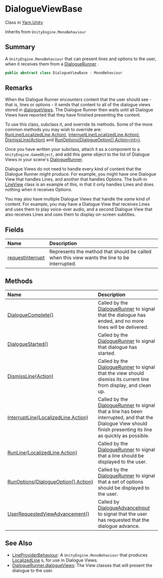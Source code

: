 # DialogueViewBase

Class in [Yarn.Unity](/api/csharp/yarn.unity.md)

Inherits from `UnityEngine.MonoBehaviour`

## Summary


A  <code>UnityEngine.MonoBehaviour</code>  that can present lines and options to the
user, when it receives them from a   <a href="yarn.unity.dialoguerunner.md">DialogueRunner</a> .


```csharp
public abstract class DialogueViewBase : MonoBehaviour
```

## Remarks

<p>When the Dialogue Runner encounters content that the user should
see - that is, lines or options - it sends that content to all of the
dialogue views stored in <a href="yarn.unity.dialoguerunner.dialogueviews.md">dialogueViews</a>. The
Dialogue Runner then waits until all Dialogue Views have reported that
they have finished presenting the content.</p> <p>
To use this class, subclass it, and override its methods. Some of the
more common methods you may wish to override are: <a href="yarn.unity.dialogueviewbase.runline.md">RunLine(LocalizedLine,Action)</a>,
<a href="yarn.unity.dialogueviewbase.interruptline.md">InterruptLine(LocalizedLine,Action)</a>, <a href="yarn.unity.dialogueviewbase.dismissline.md">DismissLine(Action)</a> and <a href="yarn.unity.dialogueviewbase.runoptions.md">RunOptions(DialogueOption[],Action&lt;int&gt;)</a>. 
</p> <p>Once you have written your subclass, attach it as a component to a
<code>UnityEngine.GameObject</code>, and add this game object to the list of
Dialogue Views in your scene's <a href="yarn.unity.dialoguerunner.md">DialogueRunner</a>.
</p> <p>Dialogue Views do not need to handle every kind of content that
the Dialogue Runner might produce. For example, you might have one
Dialogue View that handles Lines, and another that handles Options. The
built-in <a href="yarn.unity.lineview.md">LineView</a> class is an example of this, in that it
only handles Lines and does nothing when it receives Options.</p> <p>
You may also have multiple Dialogue Views that handle the <i>same</i>
kind of content. For example, you may have a Dialogue View that receives
Lines and uses them to play voice-over audio, and a second Dialogue View
that also receives Lines and uses them to display on-screen subtitles.
</p>

## Fields

|Name|Description|
|:---|:---|
|[requestInterrupt](/api/csharp/yarn.unity.dialogueviewbase.requestinterrupt.md)|Represents the method that should be called when this view wants the line to be interrupted.|

## Methods

|Name|Description|
|:---|:---|
|[DialogueComplete()](/api/csharp/yarn.unity.dialogueviewbase.dialoguecomplete.md)|Called by the  <a href="yarn.unity.dialoguerunner.md">DialogueRunner</a>  to signal that the dialogue has ended, and no more lines will be delivered.|
|[DialogueStarted()](/api/csharp/yarn.unity.dialogueviewbase.dialoguestarted.md)|Called by the  <a href="yarn.unity.dialoguerunner.md">DialogueRunner</a>  to signal that dialogue has started.|
|[DismissLine(Action)](/api/csharp/yarn.unity.dialogueviewbase.dismissline.md)|Called by the  <a href="yarn.unity.dialoguerunner.md">DialogueRunner</a>  to signal that the view should dismiss its current line from display, and clean up.|
|[InterruptLine(LocalizedLine,Action)](/api/csharp/yarn.unity.dialogueviewbase.interruptline.md)|Called by the  <a href="yarn.unity.dialoguerunner.md">DialogueRunner</a>  to signal that a line has been interrupted, and that the Dialogue View should finish presenting its line as quickly as possible.|
|[RunLine(LocalizedLine,Action)](/api/csharp/yarn.unity.dialogueviewbase.runline.md)|Called by the  <a href="yarn.unity.dialoguerunner.md">DialogueRunner</a>  to signal that a line should be displayed to the user.|
|[RunOptions(DialogueOption[],Action<int>)](/api/csharp/yarn.unity.dialogueviewbase.runoptions.md)|Called by the  <a href="yarn.unity.dialoguerunner.md">DialogueRunner</a>  to signal that a set of options should be displayed to the user.|
|[UserRequestedViewAdvancement()](/api/csharp/yarn.unity.dialogueviewbase.userrequestedviewadvancement.md)|Called by  <a href="yarn.unity.dialogueadvanceinput.md">DialogueAdvanceInput</a>  to signal that the user has requested that the dialogue advance.|

## See Also

* [LineProviderBehaviour](/api/csharp/yarn.unity.lineproviderbehaviour.md): A  <code>UnityEngine.MonoBehaviour</code>  that produces  <a href="yarn.unity.localizedline.md">LocalizedLine</a> s, for use in Dialogue Views.
* [DialogueRunner.dialogueViews](/api/csharp/yarn.unity.dialoguerunner.dialogueviews.md): The View classes that will present the dialogue to the user.

